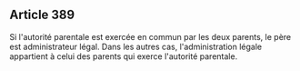 Article 389
----
Si l'autorité parentale est exercée en commun par les deux parents, le père est
administrateur légal. Dans les autres cas, l'administration légale appartient à
celui des parents qui exerce l'autorité parentale.
